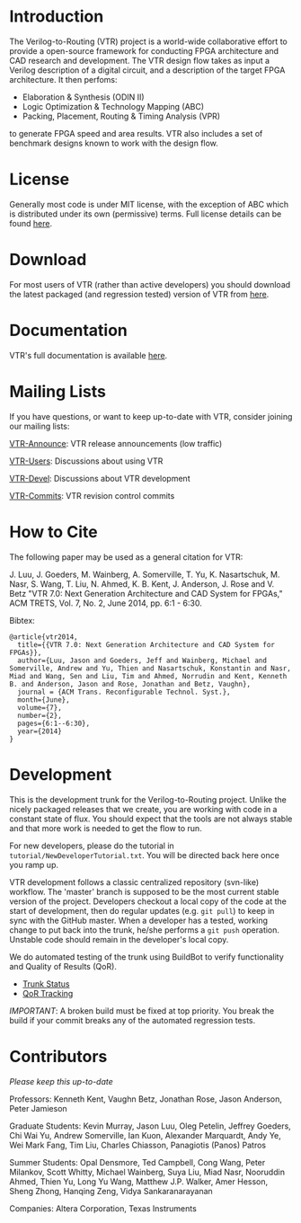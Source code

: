Introduction
============
The Verilog-to-Routing (VTR) project is a world-wide collaborative effort to provide a open-source framework for conducting FPGA architecture and CAD research and development. The VTR design flow takes as input a Verilog description of a digital circuit, and a description of the target FPGA architecture. It then perfoms:
  * Elaboration & Synthesis (ODIN II)
  * Logic Optimization & Technology Mapping (ABC)
  * Packing, Placement, Routing & Timing Analysis (VPR)

to generate FPGA speed and area results.
VTR also includes a set of benchmark designs known to work with the design flow.

License
=======

Generally most code is under MIT license, with the exception of ABC which is
distributed under its own (permissive) terms. Full license details can be
found [here](LICENSE.md).

Download
========
For most users of VTR (rather than active developers) you should download the latest packaged (and regression tested) version of VTR from [here](https://verilogtorouting.org/download).

Documentation
=============
VTR's full documentation is available [here](https://docs.verilogtorouting.org).

Mailing Lists
=============
If you have questions, or want to keep up-to-date with VTR, consider joining our mailing lists:

[VTR-Announce](https://groups.google.com/forum/#!forum/vtr-announce): VTR release announcements (low traffic)

[VTR-Users](https://groups.google.com/forum/#!forum/vtr-users): Discussions about using VTR

[VTR-Devel](https://groups.google.com/forum/#!forum/vtr-devel): Discussions about VTR development

[VTR-Commits](https://groups.google.com/forum/#!forum/vtr-commits): VTR revision control commits

How to Cite
===========
The following paper may be used as a general citation for VTR:

J. Luu, J. Goeders, M. Wainberg, A. Somerville, T. Yu, K. Nasartschuk, M. Nasr, S. Wang, T. Liu, N. Ahmed, K. B. Kent, J. Anderson, J. Rose and V. Betz "VTR 7.0: Next Generation Architecture and CAD System for FPGAs," ACM TRETS, Vol. 7, No. 2, June 2014, pp. 6:1 - 6:30.

Bibtex:
```
@article{vtr2014,
  title={{VTR 7.0: Next Generation Architecture and CAD System for FPGAs}},
  author={Luu, Jason and Goeders, Jeff and Wainberg, Michael and Somerville, Andrew and Yu, Thien and Nasartschuk, Konstantin and Nasr, Miad and Wang, Sen and Liu, Tim and Ahmed, Norrudin and Kent, Kenneth B. and Anderson, Jason and Rose, Jonathan and Betz, Vaughn},
  journal = {ACM Trans. Reconfigurable Technol. Syst.},
  month={June},
  volume={7}, 
  number={2}, 
  pages={6:1--6:30}, 
  year={2014}
}
```

Development
===========
This is the development trunk for the Verilog-to-Routing project. Unlike the nicely packaged releases that we create, you are working with code in a constant state of flux. You should expect that the tools are not always stable and that more work is needed to get the flow to run.

For new developers, please do the tutorial in `tutorial/NewDeveloperTutorial.txt`. You will be directed back here once you ramp up.

VTR development follows a classic centralized repository (svn-like) workflow. The 'master' branch is supposed to be the most current stable version of the project. Developers checkout a local copy of the code at the start of development, then do regular updates (e.g. `git pull`) to keep in sync with the GitHub master. When a developer has a tested, working change to put back into the trunk, he/she performs a `git push` operation. Unstable code should remain in the developer's local copy.

We do automated testing of the trunk using BuildBot to verify functionality and Quality of Results (QoR).
* [Trunk Status](http://builds.verilogtorouting.org:8080/waterfall)
* [QoR Tracking](http://builds.verilogtorouting.org:8080/)

*IMPORTANT*: A broken build must be fixed at top priority. You break the build if your commit breaks any of the automated regression tests.

Contributors
============
*Please keep this up-to-date*

Professors: Kenneth Kent, Vaughn Betz, Jonathan Rose, Jason Anderson, Peter Jamieson

Graduate Students: Kevin Murray, Jason Luu, Oleg Petelin, Jeffrey Goeders, Chi Wai Yu, Andrew Somerville, Ian Kuon, Alexander Marquardt, Andy Ye, Wei Mark Fang, Tim Liu, Charles Chiasson, Panagiotis (Panos) Patros

Summer Students: Opal Densmore, Ted Campbell, Cong Wang, Peter Milankov, Scott Whitty, Michael Wainberg, Suya Liu, Miad Nasr, Nooruddin Ahmed, Thien Yu, Long Yu Wang, Matthew J.P. Walker, Amer Hesson, Sheng Zhong, Hanqing Zeng, Vidya Sankaranarayanan

Companies: Altera Corporation, Texas Instruments
